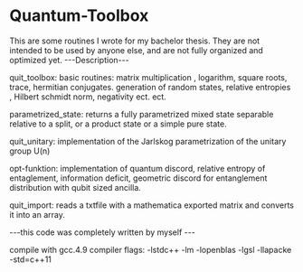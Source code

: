 # Quantum-Toolbox
This are some routines I wrote for my bachelor thesis. They are not intended to be used by anyone else, and are not fully organized and optimized yet.
---Description---

quit_toolbox:
basic routines:
matrix multiplication , logarithm, square roots, trace, hermitian conjugates. 
generation of random states, 
relative entropies , Hilbert schmidt norm, negativity  ect. ect. 

parametrized_state:
returns a fully parametrized mixed state separable relative to a split, or a product state or a simple pure state.

quit_unitary:
implementation of the Jarlskog parametrization of the unitary group U(n)

opt-funktion:
implementation of quantum discord, relative entropy of entaglement, information deficit, geometric discord for entanglement distribution with qubit sized ancilla.

quit_import:
reads a txtfile with a mathematica exported matrix and converts it into an array.

---this code was completely written by myself ---

compile with gcc.4.9
compiler flags: -lstdc++ -lm -lopenblas -lgsl -llapacke -std=c++11
